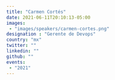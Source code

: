 ```yaml
---
title: "Carmen Cortés"
date: 2021-06-11T20:10:13-05:00
images:
 - "images/speakers/carmen-cortes.png"
designation : "Gerente de Devops"
country: "mx"
twitter: ""
linkedin: ""
github: ""
events:
 - "2021"
---
```


